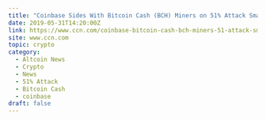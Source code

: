```yaml
---
title: "Coinbase Sides With Bitcoin Cash (BCH) Miners on 51% Attack Smack"
date: 2019-05-31T14:20:00Z
link: https://www.ccn.com/coinbase-bitcoin-cash-bch-miners-51-attack-smack?utm_medium=RSS&utm_source=hune
site: www.ccn.com
topic: crypto
category:
  - Altcoin News
  - Crypto
  - News
  - 51% Attack
  - Bitcoin Cash
  - coinbase
draft: false
---
```

